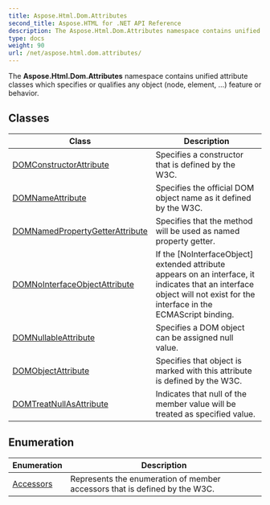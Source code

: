 ```yaml
---
title: Aspose.Html.Dom.Attributes
second_title: Aspose.HTML for .NET API Reference
description: The Aspose.Html.Dom.Attributes namespace contains unified attribute classes which specifies or qualifies any object node element ... feature or behavior
type: docs
weight: 90
url: /net/aspose.html.dom.attributes/
---
```

The **Aspose.Html.Dom.Attributes** namespace contains unified attribute classes which specifies or qualifies any object (node, element, ...) feature or behavior.

## Classes

| Class | Description |
| --- | --- |
| [DOMConstructorAttribute](./domconstructorattribute/) | Specifies a constructor that is defined by the W3C. |
| [DOMNameAttribute](./domnameattribute/) | Specifies the official DOM object name as it defined by the W3C. |
| [DOMNamedPropertyGetterAttribute](./domnamedpropertygetterattribute/) | Specifies that the method will be used as named property getter. |
| [DOMNoInterfaceObjectAttribute](./domnointerfaceobjectattribute/) | If the [NoInterfaceObject] extended attribute appears on an interface, it indicates that an interface object will not exist for the interface in the ECMAScript binding. |
| [DOMNullableAttribute](./domnullableattribute/) | Specifies a DOM object can be assigned null value. |
| [DOMObjectAttribute](./domobjectattribute/) | Specifies that object is marked with this attribute is defined by the W3C. |
| [DOMTreatNullAsAttribute](./domtreatnullasattribute/) | Indicates that null of the member value will be treated as specified value. |
## Enumeration

| Enumeration | Description |
| --- | --- |
| [Accessors](./accessors/) | Represents the enumeration of member accessors that is defined by the W3C. |
